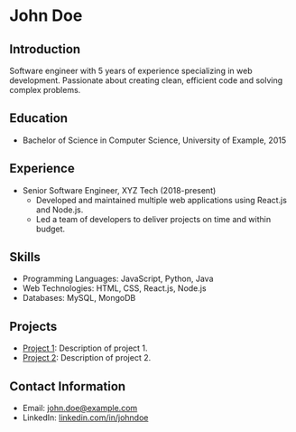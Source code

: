 # John Doe

## Introduction
Software engineer with 5 years of experience specializing in web development. Passionate about creating clean, efficient code and solving complex problems.

## Education
- Bachelor of Science in Computer Science, University of Example, 2015

## Experience
- Senior Software Engineer, XYZ Tech (2018-present)
  - Developed and maintained multiple web applications using React.js and Node.js.
  - Led a team of developers to deliver projects on time and within budget.

## Skills
- Programming Languages: JavaScript, Python, Java
- Web Technologies: HTML, CSS, React.js, Node.js
- Databases: MySQL, MongoDB

## Projects
- [Project 1](link-to-project-1): Description of project 1.
- [Project 2](link-to-project-2): Description of project 2.

## Contact Information
- Email: john.doe@example.com
- LinkedIn: [linkedin.com/in/johndoe](https://www.linkedin.com/in/johndoe/)
